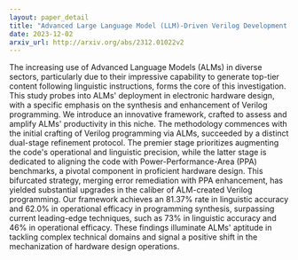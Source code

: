 ```yaml
---
layout: paper_detail
title: "Advanced Large Language Model (LLM)-Driven Verilog Development: Enhancing Power, Performance, and Area Optimization in Code Synthesis"
date: 2023-12-02
arxiv_url: http://arxiv.org/abs/2312.01022v2
---
```


The increasing use of Advanced Language Models (ALMs) in diverse sectors, particularly due to their impressive capability to generate top-tier content following linguistic instructions, forms the core of this investigation. This study probes into ALMs' deployment in electronic hardware design, with a specific emphasis on the synthesis and enhancement of Verilog programming. We introduce an innovative framework, crafted to assess and amplify ALMs' productivity in this niche. The methodology commences with the initial crafting of Verilog programming via ALMs, succeeded by a distinct dual-stage refinement protocol. The premier stage prioritizes augmenting the code's operational and linguistic precision, while the latter stage is dedicated to aligning the code with Power-Performance-Area (PPA) benchmarks, a pivotal component in proficient hardware design. This bifurcated strategy, merging error remediation with PPA enhancement, has yielded substantial upgrades in the caliber of ALM-created Verilog programming. Our framework achieves an 81.37% rate in linguistic accuracy and 62.0% in operational efficacy in programming synthesis, surpassing current leading-edge techniques, such as 73% in linguistic accuracy and 46% in operational efficacy. These findings illuminate ALMs' aptitude in tackling complex technical domains and signal a positive shift in the mechanization of hardware design operations.

